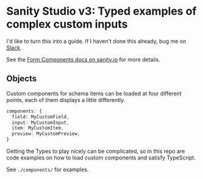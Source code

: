 # Sanity Studio v3: Typed examples of complex custom inputs

I'd like to turn this into a guide. If I haven't done this already, bug me on [Slack](https://slack.sanity.io/).

See the [Form Components docs on sanity.io](https://www.sanity.io/docs/form-components-reference) for more details.

## Objects

Custom components for schema items can be loaded at four different points, each of them displays a little differently.

```ts
components: {
  field: MyCustomField,
  input: MyCustomInput,
  item: MyCustomItem,
  preview: MyCustomPreview,
}
```

Getting the Types to play nicely can be complicated, so in this repo are code examples on how to load custom components and satisfy TypeScript.

See `./components/` for examples.
